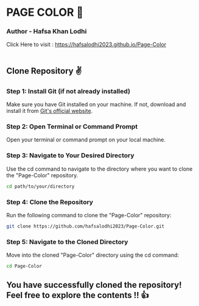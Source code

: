 # PAGE COLOR 🎉
### Author - Hafsa Khan Lodhi
Click Here to visit : https://hafsalodhi2023.github.io/Page-Color<br><br>
## Clone Repository ✌
### Step 1: Install Git (if not already installed)
Make sure you have Git installed on your machine. If not, download and install it from <a href="https://git-scm.com/" >Git's official website</a>.
### Step 2: Open Terminal or Command Prompt
Open your terminal or command prompt on your local machine.
### Step 3: Navigate to Your Desired Directory
Use the cd command to navigate to the directory where you want to clone the "Page-Color" repository.
```bash
cd path/to/your/directory
```
### Step 4: Clone the Repository
Run the following command to clone the "Page-Color" repository:
```bash
git clone https://github.com/hafsalodhi2023/Page-Color.git
```
### Step 5: Navigate to the Cloned Directory
Move into the cloned "Page-Color" directory using the cd command:
```bash
cd Page-Color
```

## You have successfully cloned the repository! Feel free to explore the contents !! 👍
